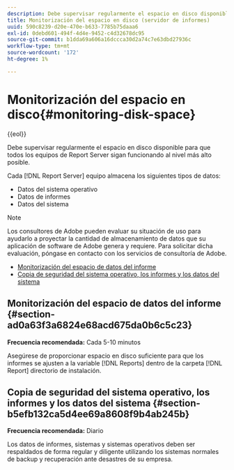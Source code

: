 ```yaml
---
description: Debe supervisar regularmente el espacio en disco disponible para que todos los equipos de Report Server sigan funcionando al nivel más alto posible.
title: Monitorización del espacio en disco (servidor de informes)
uuid: 590c8239-d20e-470e-b633-7785b75daaa6
exl-id: 0debd601-494f-4d4e-9452-c4d32678dc95
source-git-commit: b1dda69a606a16dccca30d2a74c7e63dbd27936c
workflow-type: tm+mt
source-wordcount: '172'
ht-degree: 1%

---
```


# Monitorización del espacio en disco{#monitoring-disk-space}

{{eol}}

Debe supervisar regularmente el espacio en disco disponible para que todos los equipos de Report Server sigan funcionando al nivel más alto posible.

Cada [!DNL Report Server] equipo almacena los siguientes tipos de datos:

* Datos del sistema operativo
* Datos de informes
* Datos del sistema

>[!NOTE]
>
>Los consultores de Adobe pueden evaluar su situación de uso para ayudarlo a proyectar la cantidad de almacenamiento de datos que su aplicación de software de Adobe genera y requiere. Para solicitar dicha evaluación, póngase en contacto con los servicios de consultoría de Adobe.

* [Monitorización del espacio de datos del informe](../../../home/c-rpt-oview/c-admin-rpt/c-mon-disk-sp.md#section-ad0a63f3a6824e68acd675da0b6c5c23)
* [Copia de seguridad del sistema operativo, los informes y los datos del sistema](../../../home/c-rpt-oview/c-admin-rpt/c-mon-disk-sp.md#section-b5efb132ca5d4ee69a8608f9b4ab245b)

## Monitorización del espacio de datos del informe {#section-ad0a63f3a6824e68acd675da0b6c5c23}

**Frecuencia recomendada:** Cada 5-10 minutos

Asegúrese de proporcionar espacio en disco suficiente para que los informes se ajusten a la variable [!DNL Reports] dentro de la carpeta [!DNL Report] directorio de instalación.

## Copia de seguridad del sistema operativo, los informes y los datos del sistema {#section-b5efb132ca5d4ee69a8608f9b4ab245b}

**Frecuencia recomendada:** Diario

Los datos de informes, sistemas y sistemas operativos deben ser respaldados de forma regular y diligente utilizando los sistemas normales de backup y recuperación ante desastres de su empresa.
